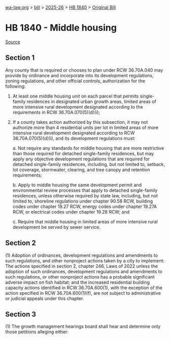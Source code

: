 [wa-law.org](/) > [bill](/bill/) > [2025-26](/bill/2025-26/) > [HB 1840](/bill/2025-26/hb/1840/) > [Original Bill](/bill/2025-26/hb/1840/1/)

# HB 1840 - Middle housing

[Source](http://lawfilesext.leg.wa.gov/biennium/2025-26/Pdf/Bills/House%20Bills/1840.pdf)

## Section 1
Any county that is required or chooses to plan under RCW 36.70A.040 may provide by ordinance and incorporate into its development regulations, zoning regulations, and other official controls, authorization for the following:

1. At least one middle housing unit on each parcel that permits single-family residences in designated urban growth areas, limited areas of more intensive rural development designated according to the requirements in RCW 36.70A.070(5)(d)(i);

2. If a county takes action authorized by this subsection, it may not authorize more than 4 residential units per lot in limited areas of more intensive rural development designated according to RCW 36.70A.070(5)(d)(i), and its development regulations must:

    a. Not require any standards for middle housing that are more restrictive than those required for detached single-family residences, but may apply any objective development regulations that are required for detached single-family residences, including, but not limited to, setback, lot coverage, stormwater, clearing, and tree canopy and retention requirements;

    b. Apply to middle housing the same development permit and environmental review processes that apply to detached single-family residences, unless otherwise required by state law, including, but not limited to, shoreline regulations under chapter 90.58 RCW, building codes under chapter 19.27 RCW, energy codes under chapter 19.27A RCW, or electrical codes under chapter 19.28 RCW; and

    c. Require that middle housing in limited areas of more intensive rural development be served by sewer service.

## Section 2
(1) Adoption of ordinances, development regulations and amendments to such regulations, and other nonproject actions taken by a city to implement: The actions specified in section 2, chapter 246, Laws of 2022 unless the adoption of such ordinances, development regulations and amendments to such regulations, or other nonproject actions has a probable significant adverse impact on fish habitat; and the increased residential building capacity actions identified in RCW 36.70A.600(1), with the exception of the action specified in RCW 36.70A.600(1)(f), are not subject to administrative or judicial appeals under this chapter.

## Section 3
(1) The growth management hearings board shall hear and determine only those petitions alleging either:
